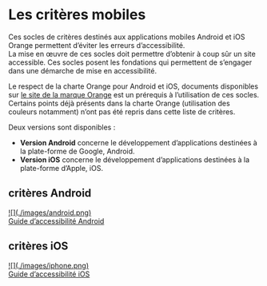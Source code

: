 # Les critères mobiles

<script>$(document).ready(function () {
    setBreadcrumb([{"label":"Critères mobiles"}]);
    addSubMenu([
        {"label":"Guide pour Android","url":"criteria-android.html"}, 
        {"label":"Guide pour iOS","url":"criteria-ios.html"}
    ]);    
});</script>

<span data-menuitem="criteria-mobile"></span>

Ces socles de critères destinés aux applications mobiles Android et iOS Orange permettent d’éviter les erreurs d’accessibilité.   
La mise en œuvre de ces socles doit permettre d’obtenir à coup sûr un site accessible. Ces socles posent les fondations qui permettent de s’engager dans une démarche de mise en accessibilité.

Le respect de la charte Orange pour Android et iOS, documents disponibles sur [le site de la marque Orange](http://brand.orange.com/) est un prérequis à l’utilisation de ces socles.
Certains points déjà présents dans la charte Orange (utilisation des couleurs notamment) n’ont pas été repris dans cette liste de critères.

Deux versions sont disponibles&nbsp;:
- **Version Android** concerne le développement d’applications destinées à la plate-forme de Google, Android.
- **Version iOS** concerne le développement d’applications destinées à la plate-forme d’Apple, iOS.

<div class="mobileImg col-xs-12 col-md-6 col-lg-4">
    <h2 class="sr-only">critères Android</h2>          
    <a href="./criteria-android.html" class="btn btn-info">
        ![](./images/android.png)
        <div>Guide d’accessibilité Android</div>
    </a>
</div>
<div class="mobileImg col-xs-12 col-md-6 col-lg-4">
    <h2 class="sr-only">critères iOS</h2>          
    <a href="./criteria-ios.html" class="btn btn-info">
        ![](./images/iphone.png)
        <div>Guide d’accessibilité iOS</div>
    </a>
</div>            

<!--  This file is part of a11y-guidelines | Our vision of mobile & web accessibility guidelines and best practices, with valid/invalid examples.
 Copyright (C) 2016  Orange SA
 See the Creative Commons Legal Code Attribution-ShareAlike 3.0 Unported License for more details (LICENSE file). -->